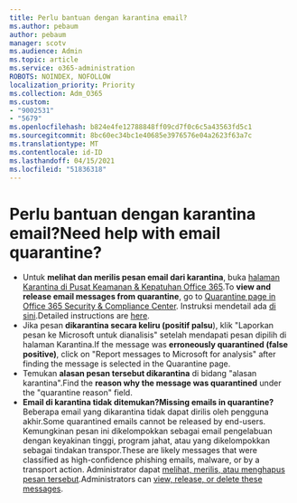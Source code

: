 ```yaml
---
title: Perlu bantuan dengan karantina email?
ms.author: pebaum
author: pebaum
manager: scotv
ms.audience: Admin
ms.topic: article
ms.service: o365-administration
ROBOTS: NOINDEX, NOFOLLOW
localization_priority: Priority
ms.collection: Adm_O365
ms.custom:
- "9002531"
- "5679"
ms.openlocfilehash: b824e4fe12788848ff09cd7f0c6c5a43563fd5c1
ms.sourcegitcommit: 8bc60ec34bc1e40685e3976576e04a2623f63a7c
ms.translationtype: MT
ms.contentlocale: id-ID
ms.lasthandoff: 04/15/2021
ms.locfileid: "51836318"
---
```

# <a name="need-help-with-email-quarantine"></a><span data-ttu-id="69b37-102">Perlu bantuan dengan karantina email?</span><span class="sxs-lookup"><span data-stu-id="69b37-102">Need help with email quarantine?</span></span>

- <span data-ttu-id="69b37-103">Untuk **melihat dan merilis pesan email dari karantina**, buka [halaman Karantina di Pusat Keamanan & Kepatuhan Office 365](https://protection.office.com/quarantine).</span><span class="sxs-lookup"><span data-stu-id="69b37-103">To **view and release email messages from quarantine**, go to [Quarantine page in Office 365 Security & Compliance Center](https://protection.office.com/quarantine).</span></span> <span data-ttu-id="69b37-104">Instruksi mendetail ada [di sini](https://docs.microsoft.com/microsoft-365/security/office-365-security/find-and-release-quarantined-messages-as-a-user?view=o365-worldwide#view-your-quarantined-messages).</span><span class="sxs-lookup"><span data-stu-id="69b37-104">Detailed instructions are [here](https://docs.microsoft.com/microsoft-365/security/office-365-security/find-and-release-quarantined-messages-as-a-user?view=o365-worldwide#view-your-quarantined-messages).</span></span>
- <span data-ttu-id="69b37-105">Jika pesan **dikarantina secara keliru (positif palsu**), klik "Laporkan pesan ke Microsoft untuk dianalisis" setelah mendapati pesan dipilih di halaman Karantina.</span><span class="sxs-lookup"><span data-stu-id="69b37-105">If the message was **erroneously quarantined (false positive)**, click on "Report messages to Microsoft for analysis" after finding the message is selected in the Quarantine page.</span></span> 
- <span data-ttu-id="69b37-106">Temukan **alasan pesan tersebut dikarantina** di bidang "alasan karantina".</span><span class="sxs-lookup"><span data-stu-id="69b37-106">Find the **reason why the message was quarantined** under the "quarantine reason" field.</span></span>
- <span data-ttu-id="69b37-107">**Email di karantina tidak ditemukan?**</span><span class="sxs-lookup"><span data-stu-id="69b37-107">**Missing emails in quarantine?**</span></span> <span data-ttu-id="69b37-108">Beberapa email yang dikarantina tidak dapat dirilis oleh pengguna akhir.</span><span class="sxs-lookup"><span data-stu-id="69b37-108">Some quarantined emails cannot be released by end-users.</span></span> <span data-ttu-id="69b37-109">Kemungkinan pesan ini dikelompokkan sebagai email pengelabuan dengan keyakinan tinggi, program jahat, atau yang dikelompokkan sebagai tindakan transpor.</span><span class="sxs-lookup"><span data-stu-id="69b37-109">These are likely messages that were classified as high-confidence phishing emails, malware, or by a transport action.</span></span> <span data-ttu-id="69b37-110">Administrator dapat [melihat, merilis, atau menghapus pesan tersebut](https://docs.microsoft.com/microsoft-365/security/office-365-security/manage-quarantined-messages-and-files?view=o365-worldwide).</span><span class="sxs-lookup"><span data-stu-id="69b37-110">Administrators can [view, release, or delete these messages](https://docs.microsoft.com/microsoft-365/security/office-365-security/manage-quarantined-messages-and-files?view=o365-worldwide).</span></span> 
